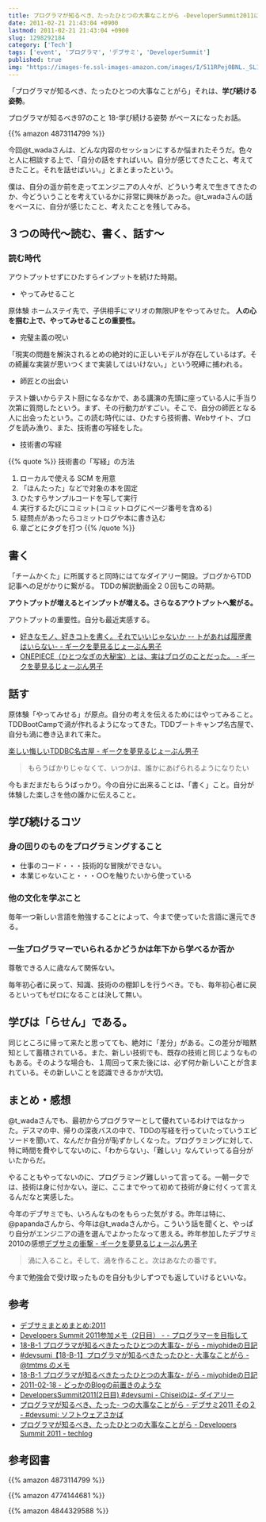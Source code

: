 ```yaml
---
title: プログラマが知るべき、たったひとつの大事なことがら -DeveloperSummit2011に行ってきました!!-
date: 2011-02-21 21:43:04 +0900
lastmod: 2011-02-21 21:43:04 +0900
slug: 1298292184
category: ['Tech']
tags: ['event', 'プログラマ', 'デブサミ', 'DeveloperSummit']
published: true
img: "https://images-fe.ssl-images-amazon.com/images/I/511RPej0BNL._SL160_.jpg"
---
```



「プログラマが知るべき、たったひとつの大事なことがら」それは、**学び続ける姿勢**。

プログラマが知るべき97のこと 18-学び続ける姿勢 がベースになったお話。

{{% amazon 4873114799 %}}


今回@t_wadaさんは、どんな内容のセッションにするか悩まれたそうだ。色々と人に相談する上で、「自分の話をすればいい。自分が感じてきたこと、考えてきたこと。それを話せばいい。」とまとまったという。

僕は、自分の遥か前を走ってエンジニアの人々が、どういう考えで生きてきたのか、今どういうことを考えているかに非常に興味があった。@t_wadaさんの話をベースに、自分が感じたこと、考えたことを残してみる。

## ３つの時代〜読む、書く、話す〜

### 読む時代

アウトプットせずにひたすらインプットを続けた時期。

- やってみせること

原体験 ホームステイ先で、子供相手にマリオの無限UPをやってみせた。
**人の心を掴む上で、やってみせることの重要性。**

- 完璧主義の呪い

「現実の問題を解決されるとめの絶対的に正しいモデルが存在しているはず。その綺麗な実装が思いつくまで実装してはいけない。」という呪縛に捕われる。

- 師匠との出会い

テスト嫌いからテスト厨になるなかで、ある講演の先頭に座っている人に手当り次第に質問したという。まず、その行動力がすごい。そこで、自分の師匠となる人に出会ったという。この読む時代には、ひたすら技術書、Webサイト、ブログを読み漁り、また、技術書の写経をした。

- 技術書の写経

{{% quote %}}
技術書の「写経」の方法
1. ローカルで使える SCM を用意 
2. 「ほんたった」などで対象の本を固定 
3. ひたすらサンプルコードを写して実行 
4. 実行するたびにコミット(コミットログにページ番号を含める) 
5. 疑問点があったらコミットログや本に書き込む
6. 章ごとにタグを打つ
{{% /quote %}}


## 書く

「チームかくた」に所属すると同時にはてなダイアリー開設。ブログからTDD記事への足がかりに繋がる。
TDDの解説動画全２０回もこの時期。

**アウトプットが増えるとインプットが増える。さらなるアウトプットへ繋がる。**

アウトプットの重要性。自分も最近実感する。

- <a href="https://www.meganii.com/blog/2010/10/28/1288268248">好きなモノ、好きコトを書く。それでいいじゃないか -- トがあれば履歴書はいらない- - ギークを夢見るじょーぶん男子</a>
- <a href="https://www.meganii.com/blog/2010/12/14/1292277493">ONEPIECE（ひとつなぎの大秘宝）とは、実はブログのことだった。 - ギークを夢見るじょーぶん男子</a>



## 話す

原体験「やってみせる」が原点。自分の考えを伝えるためにはやってみること。TDDBootCampで渦が作れるようになってきた。TDDブートキャンプ名古屋で、自分も渦に巻き込まれて来た。

<a href="https://www.meganii.com/blog/2010/07/12/1278889818">楽しい悔しいTDDBC名古屋 - ギークを夢見るじょーぶん男子</a>

> もらうばかりじゃなくて、いつかは、誰かにあげられるようになりたい

今もまだまだもらうばっかり。今の自分に出来ることは、「書く」こと。自分が体験した楽しさを他の誰かに伝えること。

## 学び続けるコツ
### 身の回りのものをプログラミングすること

- 仕事のコード・・・技術的な冒険ができない。
- 本業じゃないこと・・・○○を触りたいから使っている

### 他の文化を学ぶこと

毎年一つ新しい言語を勉強することによって、今まで使っていた言語に還元できる。

### 一生プログラマーでいられるかどうかは年下から学べるか否か

尊敬できる人に歳なんて関係ない。

毎年初心者に戻って、知識、技術のの棚卸しを行うべき。でも、毎年初心者に戻るといってもゼロになることは決して無い。

## 学びは「らせん」である。

同じところに帰って来たと思ってても、絶対に「差分」がある。この差分が暗黙知として蓄積されている。また、新しい技術でも、既存の技術と同じようなものもある。そのような場合も、１周回って来た後には、必ず何か新しいことが含まれている。その新しいことを認識できるかが大切。

## まとめ・感想

@t_wadaさんでも、最初からプログラマーとして優れているわけではなかった。デスマの中、帰りの深夜バスの中で、TDDの写経を行っていたっていうエピソードを聞いて、なんだか自分が恥ずかしくなった。プログラミングに対して、特に時間を費やしてないのに、「わからない」、「難しい」なんていってる自分がいたからだ。

やることもやってないのに、プログラミング難しいって言ってる。一朝一夕では、技術は身に付かない。逆に、ここまでやって初めて技術が身に付くって言えるんだなと実感した。

今年のデブサミでも、いろんなものをもらった気がする。昨年は特に、@papandaさんから、今年は@t_wadaさんから。こういう話を聞くと、やっぱり自分がエンジニアの道を選んでよかったなって思える。昨年参加したデブサミ2010の感想<a href="https://www.meganii.com/blog/2010/12/08/1291811394">デブサミの衝撃 - ギークを夢見るじょーぶん男子</a>


> 渦に入ること。そして、渦を作ること。次はあなたの番です。

今まで勉強会で受け取ったものを自分も少しずつでも返していけるといいな。

## 参考


- <a href="http://devsummary.miukoba.net/">デブサミまとめまとめ:2011</a>
- <a href="http://d.hatena.ne.jp/ryoasai/20110219/1298125254">Developers Summit 2011参加メモ（2日目） - - プログラマーを目指して</a>
- <a href="http://d.hatena.ne.jp/miyohide/20110220/1298181935">18-B-1 プログラマが知るべきたったひとつの大事な- がら - miyohideの日記</a>
- <a href="http://d.hatena.ne.jp/tmtms/20110218/devsumi18b1">#devsumi【18-B-1】プログラマが知るべきたったひと- 大事なことがら - @tmtms のメモ</a>
- <a href="http://d.hatena.ne.jp/miyohide/20110220/1298181935">18-B-1 プログラマが知るべきたったひとつの大事な- がら - miyohideの日記</a>
- <a href="http://d.hatena.ne.jp/parrot_studio/20110218">2011-02-18 - どっかのBlogの前置きのような</a>
- <a href="http://d.hatena.ne.jp/Chisei/20110218/p1">DevelopersSummit2011(2日目) #devsumi - Chiseiのは- ダイアリー</a>
- <a href="http://sakaba.cocolog-nifty.com/sakaba/2011/02/--2011---devsum.html">プログラマが知るべき、たった- つの大事なことがら - デブサミ2011 その２ - #devsumi: ソフトウェアさかば</a>
- <a href="http://d.hatena.ne.jp/j7400157/20110218/1298033901">プログラマが知るべき、たったひとつの大事なことがら - Developers Summit 2011 - techlog</a>


## 参考図書

{{% amazon 4873114799 %}}

{{% amazon 4774144681 %}}

{{% amazon 4844329588 %}}
